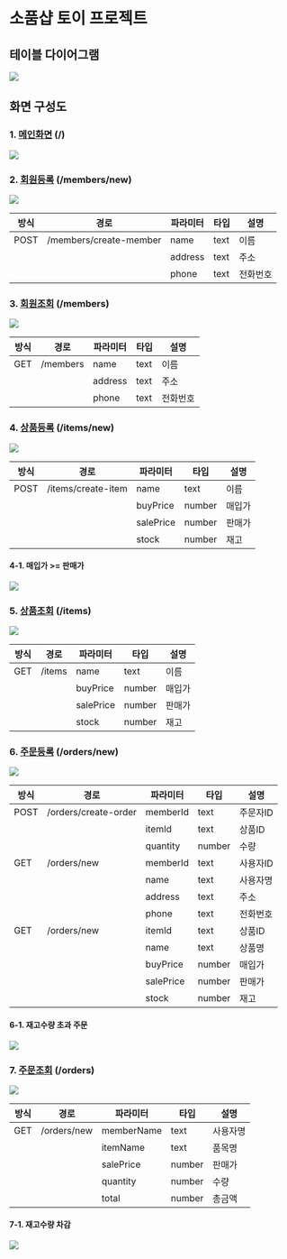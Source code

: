 # 소품샵 토이 프로젝트

## 테이블 다이어그램
<img src="./readme/dbDiagramSopoomshop.png">

## 화면 구성도
### 1. [메인화면](src/main/resources/templates/main.html) (/)
<img src="./readme/main.png">

### 2. [회원등록](src/main/resources/templates/members/CreateMemberForm.html) (/members/new)
<img src="./readme/CreateMemberForm.png">


|방식|경로|파라미터|타입|설명|
|------|---|---|---|---|
|POST|/members/create-member|name|text|이름|
|||address|text|주소|
|||phone|text|전화번호|


### 3. [회원조회](src/main/resources/templates/members/MemberList.html) (/members)
<img src="./readme/MemberList.png">

|방식|경로|파라미터|타입|설명|
|------|---|---|---|---|
|GET|/members|name|text|이름|
|||address|text|주소|
|||phone|text|전화번호|


### 4. [상품등록](src/main/resources/templates/items/CreateItemForm.html) (/items/new)
<img src="./readme/CreateItemForm.png">

|방식|경로|파라미터|타입|설명|
|------|---|---|---|---|
|POST|/items/create-item|name|text|이름|
|||buyPrice|number|매입가|
|||salePrice|number|판매가|
|||stock|number|재고|


#### 4-1. 매입가 >= 판매가
<img src="./readme/CreateItemFormEx.png">

### 5. [상품조회](src/main/resources/templates/items/ItemList.html) (/items)
<img src="./readme/ItemList.png">

|방식|경로|파라미터|타입|설명|
|------|---|---|---|---|
|GET|/items|name|text|이름|
|||buyPrice|number|매입가|
|||salePrice|number|판매가|
|||stock|number|재고|


### 6. [주문등록](src/main/resources/templates/orders/CreateOrderForm.html) (/orders/new)
<img src="./readme/CreateOrderForm.png">

|방식|경로|파라미터|타입|설명|
|------|---|---|---|---|
|POST|/orders/create-order|memberId|text|주문자ID|
|||itemId|text|상품ID|
|||quantity|number|수량|
|GET|/orders/new|memberId|text|사용자ID|
|||name|text|사용자명|
|||address|text|주소|
|||phone|text|전화번호|
|GET|/orders/new|itemId|text|상품ID|
|||name|text|상품명|
|||buyPrice|number|매입가|
|||salePrice|number|판매가|
|||stock|number|재고|

#### 6-1. 재고수량 초과 주문
<img src="./readme/CreateOrderFormEx.png">

### 7. [주문조회](src/main/resources/templates/orders/OrderList.html) (/orders)
<img src="./readme/OrderList.png">

|방식|경로|파라미터|타입|설명|
|------|---|---|---|---|
|GET|/orders/new|memberName|text|사용자명|
|||itemName|text|품목명|
|||salePrice|number|판매가|
|||quantity|number|수량|
|||total|number|총금액|


#### 7-1. 재고수량 차감
<img src="./readme/OrderListEx.png">

